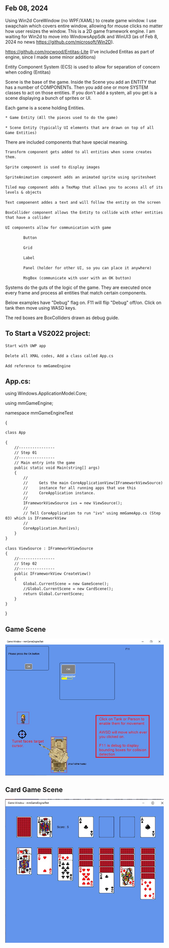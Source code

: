 ## Feb 08, 2024

Using Win2d CoreWindow (no WPF/XAML) to create game window.  I use swapchain which covers entire window, allowing for mouse clicks no matter how user resizes the window.
This is a 2D game framework engine.  I am waiting for Win2d to move into WindowsAppSdk and WinUI3 (as of Feb 8, 2024 no news https://github.com/microsoft/Win2D).

https://github.com/rocwood/Entitas-Lite        (I've included Entitas as part of engine, since I made some minor additions)

Entity Component System (ECS) is used to allow for separation of concern when coding (Entitas) 

Scene is the base of the game.  Inside the Scene you add an ENTITY that has a number of COMPONENTs.  Then you add one or more SYSTEM classes to act on those entities.  If you don't add a system, all you get is a scene displaying a bunch of sprites or UI.  

Each game is a scene holding Entities.
        
    * Game Entity (All the pieces used to do the game)
        
    * Scene Entity (typically UI elements that are drawn on top of all Game Entities)
    
There are included components that have special meaning.  
       
    Transform component gets added to all entities when scene creates them.
    
    Sprite component is used to display images
    
    SpriteAnimation component adds an animated sprite using spritesheet
    
    Tiled map component adds a TmxMap that allows you to access all of its levels & objects
    
    Text compoenent addes a text and will follow the entity on the screen 
    
    BoxCollider component allows the Entity to collide with other entities that have a collider

    UI components allow for communication with game

            Button 

            Grid

            Label

            Panel (holder for other UI, so you can place it anywhere)

            MsgBox (communicate with user with an OK button)

            
    
Systems do the guts of the logic of the game.  They are executed once every frame and process all entities that match certain components.

Below examples have "Debug" flag on.  F11 will flip "Debug" off/on.  Click on tank then move using WASD keys.  

The red boxes are BoxColliders drawn as debug guide.

## To Start a VS2022 project:

    Start with UWP app

    Delete all XMAL codes, Add a class called App.cs
       
    Add reference to mmGameEngine
 
## App.cs:

using Windows.ApplicationModel.Core;

using mmGameEngine;

namespace mmGameEngineTest

{

    class App
    
    {
        //----------------
        // Step 01
        //----------------
        // Main entry into the game
        public static void Main(string[] args)
        {
            //
            //     Gets the main CoreApplicationView(IFrameworkViewSource)
            //     instance for all running apps that use this
            //     CoreApplication instance.
            //
            IFrameworkViewSource ivs = new ViewSource();
            //
            // Tell CoreApplication to run "ivs" using mmGameApp.cs (Step 03) which is IFrameworkView
            //            
            CoreApplication.Run(ivs);
        }
    }
    
    class ViewSource : IFrameworkViewSource
    {
        //----------------
        // Step 02
        //----------------
        public IFrameworkView CreateView()
        {
            Global.CurrentScene = new GameScene();
            //Global.CurrentScene = new CardScene();
            return Global.CurrentScene;
        }
    }
}

## Game Scene

![game image](GameScene.jpg)









## Card Game Scene

![game image](CardScene.jpg)




